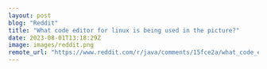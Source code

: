 ```yaml
---
layout: post
blog: "Reddit"
title: "What code editor for linux is being used in the picture?"
date: 2023-08-01T13:18:29Z
image: images/reddit.png
remote_url: "https://www.reddit.com/r/java/comments/15fce2a/what_code_editor_for_linux_is_being_used_in_the/"
---
```

